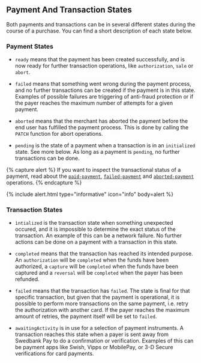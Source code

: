 ## Payment And Transaction States

Both payments and transactions can be in several different states during
the course of a purchase. You can find a short description of each state below.

### Payment States

*   `ready` means that the payment has been created successfully, and is now
    ready for further transaction operations, like `authorization`, `sale` or
    `abort`.

*   `failed` means that something went wrong during the payment process, and no
    further transactions can be created if the payment is in this state.
    Examples of possible failures are triggering of anti-fraud protection or if
    the payer reaches the maximum number of attempts for a given payment.

*   `aborted` means that the merchant has aborted the payment before the end user
    has fulfilled the payment process. This is done by calling the `PATCH` function
    for abort operations.

*   `pending` is the state of a payment when a transaction is in an
    `initialized` state. See more below. As long as a payment is `pending`, no
    further transactions can be done.

{% capture alert %}
If you want to inspect the transactional status of a payment, read about the
[`paid-payment`](#operation-paid-payment),
[`failed-payment`](#operation-failed-payment) and
[`aborted-payment`](#operation-aborted-payment) operations.
{% endcapture %}

{% include alert.html type="informative" icon="info" body=alert %}

### Transaction States

*   `ìntialized` is the transaction state when something unexpected occured, and
   it is impossible to determine the exact status of the transaction.
   An example of this can be a network failure.
   No further actions can be done on a payment with a transaction in this state.

*   `completed` means that the transaction has reached its intended purpose. An
    `authorization` will be `completed` when the funds have been authorized, a
    `capture` will be `completed` when the funds have been captured and a
    `reversal` will be `completed` when the payer has been refunded.

*   `failed` means that the transaction has `failed`. The state is final for
    that specific transaction, but given that the payment is operational, it is
    possible to perform more transactions on the same payment, i.e. retry the
    authorization with another card.
    If the payer reaches the maximum amount of retries, the payment itself will
    be set to `failed`.

*   `awaitingActivity` is in use for a selection of payment instruments. A
    transaction reaches this state when a payer is sent away from Swedbank Pay
    to do a confirmation or verification. Examples of this can be payment apps
    like Swish, Vipps or MobilePay, or 3-D Secure verifications for card
    payments.
